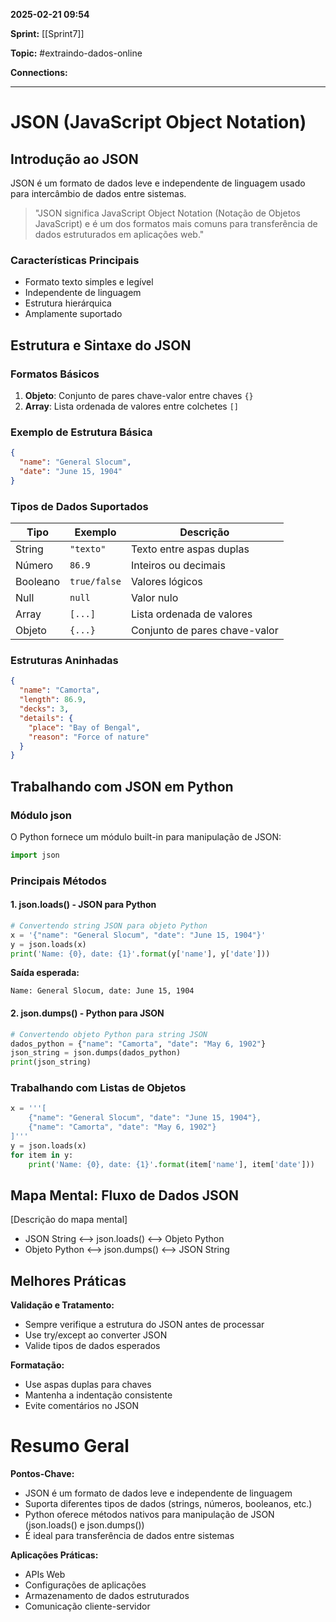 
**2025-02-21 09:54**

**Sprint:** [[Sprint7]]

**Topic:** #extraindo-dados-online 

**Connections:** 

---
# JSON (JavaScript Object Notation)

## Introdução ao JSON
JSON é um formato de dados leve e independente de linguagem usado para intercâmbio de dados entre sistemas.

> "JSON significa JavaScript Object Notation (Notação de Objetos JavaScript) e é um dos formatos mais comuns para transferência de dados estruturados em aplicações web."

### Características Principais
- Formato texto simples e legível
- Independente de linguagem
- Estrutura hierárquica
- Amplamente suportado

## Estrutura e Sintaxe do JSON

### Formatos Básicos
1. **Objeto**: Conjunto de pares chave-valor entre chaves `{}`
2. **Array**: Lista ordenada de valores entre colchetes `[]`

### Exemplo de Estrutura Básica
```json
{
  "name": "General Slocum",
  "date": "June 15, 1904"
}
```

### Tipos de Dados Suportados
| Tipo | Exemplo | Descrição |
|------|---------|-----------|
| String | `"texto"` | Texto entre aspas duplas |
| Número | `86.9` | Inteiros ou decimais |
| Booleano | `true/false` | Valores lógicos |
| Null | `null` | Valor nulo |
| Array | `[...]` | Lista ordenada de valores |
| Objeto | `{...}` | Conjunto de pares chave-valor |

### Estruturas Aninhadas
```json
{
  "name": "Camorta",
  "length": 86.9,
  "decks": 3,
  "details": {
	"place": "Bay of Bengal",
    "reason": "Force of nature"
  }
}
```

## Trabalhando com JSON em Python

### Módulo json
O Python fornece um módulo built-in para manipulação de JSON:

```python
import json
```

### Principais Métodos

#### 1. json.loads() - JSON para Python
```python
# Convertendo string JSON para objeto Python
x = '{"name": "General Slocum", "date": "June 15, 1904"}'
y = json.loads(x)
print('Name: {0}, date: {1}'.format(y['name'], y['date']))
```

**Saída esperada:**
```
Name: General Slocum, date: June 15, 1904
```

#### 2. json.dumps() - Python para JSON
```python
# Convertendo objeto Python para string JSON
dados_python = {"name": "Camorta", "date": "May 6, 1902"}
json_string = json.dumps(dados_python)
print(json_string)
```

### Trabalhando com Listas de Objetos
```python
x = '''[
    {"name": "General Slocum", "date": "June 15, 1904"},
    {"name": "Camorta", "date": "May 6, 1902"}
]'''
y = json.loads(x)
for item in y:
    print('Name: {0}, date: {1}'.format(item['name'], item['date']))
```

## Mapa Mental: Fluxo de Dados JSON
[Descrição do mapa mental]
- JSON String ⟷ json.loads() ⟷ Objeto Python
- Objeto Python ⟷ json.dumps() ⟷ JSON String

## Melhores Práticas

**Validação e Tratamento:**
- Sempre verifique a estrutura do JSON antes de processar
- Use try/except ao converter JSON
- Valide tipos de dados esperados

**Formatação:**
- Use aspas duplas para chaves
- Mantenha a indentação consistente
- Evite comentários no JSON

# Resumo Geral

**Pontos-Chave:**
- JSON é um formato de dados leve e independente de linguagem
- Suporta diferentes tipos de dados (strings, números, booleanos, etc.)
- Python oferece métodos nativos para manipulação de JSON (json.loads() e json.dumps())
- É ideal para transferência de dados entre sistemas

**Aplicações Práticas:**
- APIs Web
- Configurações de aplicações
- Armazenamento de dados estruturados
- Comunicação cliente-servidor










